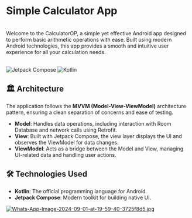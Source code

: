 # Simple Calculator App
<br>
Welcome to the CalculatorOP, a simple yet effective Android app designed to perform basic arithmetic operations with ease. Built using modern Android technologies, this app provides a smooth and intuitive user experience for all your calculation needs.
<br>
<br>

![Jetpack Compose](https://img.shields.io/badge/Jetpack%20Compose-Android-brightgreen)
![Kotlin](https://img.shields.io/badge/Kotlin-1.5.31-blue)

## 🏛️ Architecture
The application follows the **MVVM (Model-View-ViewModel)** architecture pattern, ensuring a clean separation of concerns and ease of testing.

- **Model**: Handles data operations, including interaction with Room Database and network calls using Retrofit.
- **View**: Built with Jetpack Compose, the view layer displays the UI and observes the ViewModel for data changes.
- **ViewModel**: Acts as a bridge between the Model and View, managing UI-related data and handling user actions.


## 🛠️ Technologies Used
- **Kotlin**: The official programming language for Android.
- **Jetpack Compose**: Modern toolkit for building native UI.

[![Whats-App-Image-2024-09-01-at-19-59-40-3725f8d5.jpg](https://i.postimg.cc/Z5mnc4vb/Whats-App-Image-2024-09-01-at-19-59-40-3725f8d5.jpg)](https://postimg.cc/zVdqDmk6)


